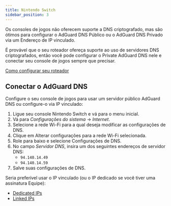 ```yaml
---
title: Nintendo Switch
sidebar_position: 3
---
```


Os consoles de jogos não oferecem suporte a DNS criptografado, mas são ótimos para configurar o AdGuard DNS Público ou o AdGuard DNS Privado via um Endereço de IP vinculado.

É provável que o seu roteador ofereça suporte ao uso de servidores DNS criptografados, então você pode configurar o Private AdGuard DNS nele e conectar seu console de jogos sempre que precisar.

[Como configurar seu roteador](/private-dns/connect-devices/routers/routers.md)

## Conectar o AdGuard DNS

Configure o seu console de jogos para usar um servidor público AdGuard DNS ou configure-o via IP vinculado:

1. Ligue seu console Nintendo Switch e vá para o menu inicial.
2. Vá para _Configurações do sistema_ → _Internet_.
3. Selecione a rede Wi-Fi para a qual deseja modificar as configurações de DNS.
4. Clique em Alterar configurações para a rede Wi-Fi selecionada.
5. Role para baixo e selecione Configurações de DNS.
6. No campo _Servidor DNS_, insira um dos seguintes endereços de servidor DNS:
   - `94.140.14.49`
   - `94.140.14.59`
7. Salve suas configurações de DNS.

Seria preferível usar o IP vinculado (ou o IP dedicado se você tiver uma assinatura Equipe):

- [Dedicated IPs](/private-dns/connect-devices/other-options/dedicated-ip.md)
- [Linked IPs](/private-dns/connect-devices/other-options/linked-ip.md)
